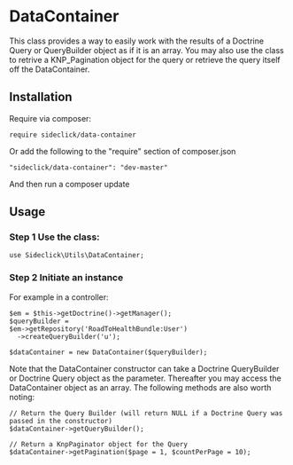# DataContainer
This class provides a way to easily work with the results of a Doctrine Query or QueryBuilder object as if it is an array.  You may also use the class to retrive a KNP_Pagination object for the query or retrieve the query itself off the DataContainer.

## Installation
Require via composer:
```
require sideclick/data-container
```
Or add the following to the "require" section of composer.json
```
"sideclick/data-container": "dev-master"
```
And then run a composer update

## Usage
### Step 1 Use the class:
```
use Sideclick\Utils\DataContainer;
```
### Step 2 Initiate an instance
For example in a controller:

```
$em = $this->getDoctrine()->getManager();
$queryBuilder =
$em->getRepository('RoadToHealthBundle:User')
  ->createQueryBuilder('u');

$dataContainer = new DataContainer($queryBuilder);
```
Note that the DataContainer constructor can take a Doctrine QueryBuilder or Doctrine Query object as the parameter.  Thereafter you may access the DataContainer object as an array.  The following methods are also worth noting:

```
// Return the Query Builder (will return NULL if a Doctrine Query was passed in the constructor)
$dataContainer->getQueryBuilder();

// Return a KnpPaginator object for the Query
$dataContainer->getPagination($page = 1, $countPerPage = 10);
```
